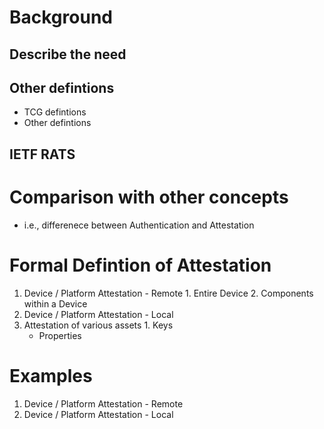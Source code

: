 # Background
## Describe the need
## Other defintions
  - TCG defintions
  - Other defintions
## IETF RATS
# Comparison with other concepts
  - i.e., differenece between Authentication and Attestation
# Formal Defintion of Attestation
  1. Device / Platform Attestation - Remote
    1. Entire Device
    2. Components within a Device
  2. Device / Platform Attestation - Local
  3. Attestation of various assets
    1. Keys
      - Properties
# Examples
  1. Device / Platform Attestation - Remote
  2. Device / Platform Attestation - Local
  
